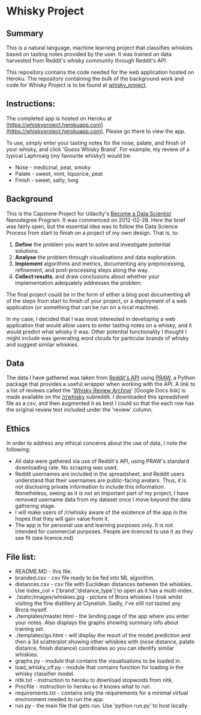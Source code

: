 # Whisky Project

## Summary

This is a natural language, machine learning project that classifies whiskies based on tasting notes provided by the user. It was trained on data harvested from Reddit's whisky community through Reddit's API.

This repository contains the code needed for the web application hosted on Heroku. The repository containing the bulk of the background work and code for Whisky Project is to be found at [whisky_project](https://github.com/jamiepotter17/whisky_project).

## Instructions:

The completed app is hosted on Heroku at [https://whiskyproject.herokuapp.com](https://whiskyproject.herokuapp.com). Please go there to view the app.

To use, simply enter your tasting notes for the nose, palate, and finish of your whisky, and click 'Guess Whisky Brand'. For example, my review of a typical Laphroaig (my favourite whisky!) would be:

* Nose - medicinal, peat, smoky
* Palate - sweet, mint, liquorice, peat
* Finish - sweet, salty, long

## Background

This is the Capstone Project for Udacity's [Become a Data Scientist](https://www.udacity.com/course/data-scientist-nanodegree--nd025) Nanodegree Program. It was commenced on 2012-02-28. Here the brief was fairly open, but the essential idea was to follow the Data Science Process from start to finish on a project of my own design. That is, to:

1. **Define** the problem you want to solve and investigate potential solutions.
2. **Analyse** the problem through visualisations and data exploration.
3. **Implement** algorithms and metrics, documenting any preprocessing, refinement, and post-processing steps along the way.
4. **Collect results**, and draw conclusions about whether your implementation adequately addresses the problem.

The final project could be in the form of either a blog post documenting all of the steps from start to finish of your project, or a deployment of a web application (or something that can be run on a local machine).

In my case, I decided that I was most interested in developing a web application that would allow users to enter tasting notes on a whisky, and it would predict what whisky it was. Other potential functionality I thought I might include was generating word clouds for particular brands of whisky and suggest similar whiskies.

## Data

The data I have gathered was taken from [Reddit's API](https://www.reddit.com/dev/api) using [PRAW](https://praw.readthedocs.io/en/stable/), a Python package that provides a useful wrapper when working with the API. A link to a list of reviews called the '[Whisky Review Archive](https://docs.google.com/spreadsheets/d/1X1HTxkI6SqsdpNSkSSivMzpxNT-oeTbjFFDdEkXD30o/edit#gid=695409533&fvid=484110565)' [Google Docs link] is made available on the [/r/whisky](https://www.reddit.com/r/whisky/) subreddit. I downloaded this spreadsheet file as a csv, and then augmented it as best I could so that the each row has the original review text included under the 'review' column.

## Ethics

In order to address any ethical concerns about the use of data, I note the following:

* All data were gathered via use of Reddit's API, using PRAW's standard downloading rate. No scraping was used.
* Reddit usernames are included in the spreadsheet, and Reddit users understand that their usernames are public-facing avatars. Thus, it is not disclosing private information to include this information. Nonetheless, seeing as it is not an important part of my project, I have removed username data from my dataset once I move beyond the data gathering stage.
* I will make users of /r/whisky aware of the existence of the app in the hopes that they will gain value from it.
* The app is for personal use and learning purposes only. It is not intended for commercial purposes. People are licenced to use it as they see fit (see licence.md)

## File list:

* README.MD - this file.
* branded.csv - csv file ready to be fed into ML algorithm.
* distances.csv  - csv file with Euclidean distances between the whiskies. Use index_col = ['brand','distance_type'] to open as it has a multi-index.
* ./static/images/whiskies.jpg - picture of Brora whiskies I took whilst visiting the fine distillery at Clynelish. Sadly, I've still not tasted any Brora myself.
* ./templates/master.html - the landing page of the app where you enter your notes. Also displays the graphs showing summary info about training set.
* ./templates/go.html - will display the result of the model prediction and then a 3d scatterplot showing other whiskies with (nose distance, palate distance, finish distance) coordinates so you can identify similar whiskies.
* graphs.py - module that contains the visualisations to be loaded in.
* load_whisky_clf.py - module that contains function for loading in the whisky classifier model.
* nltk.txt - instruction to heroku to download stopwords from nltk.
* Procfile - instruction to heroku so it knows what to run.
* requirements.txt - contains only the requirements for a minimal virtual environment needed to run the app.
* run.py - the main file that gets run. Use 'python run.py' to host locally.
